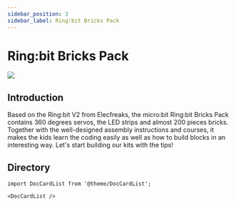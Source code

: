 ```yaml
---
sidebar_position: 3
sidebar_label: Ring:bit Bricks Pack
---
```


# Ring:bit Bricks Pack

![](https://wiki-media-ef.oss-cn-hongkong.aliyuncs.com//images/ringbit_bricks_pack_01.jpg)

## Introduction


Based on the Ring:bit V2 from Elecfreaks, the micro:bit Ring:bit Bricks Pack contains 360 degrees servos, the LED strips and almost 200 pieces bricks. Together with the well-designed assembly instructions and courses, it makes the kids learn the coding easily as well as how to build blocks in an interesting way. Let's start building our kits with the tips!

## Directory

```mdx-code-block
import DocCardList from '@theme/DocCardList';

<DocCardList />
```
